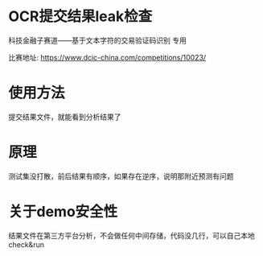 # OCR提交结果leak检查
科技金融子赛道——基于文本字符的交易验证码识别 专用

比赛地址: https://www.dcic-china.com/competitions/10023/

# 使用方法
提交结果文件，就能看到分析结果了

# 原理
测试集没打散，前后结果有顺序，如果存在逆序，说明那附近预测有问题

# 关于demo安全性
结果文件在第三方平台分析，不会做任何中间存储，代码没几行，可以自己本地check&run